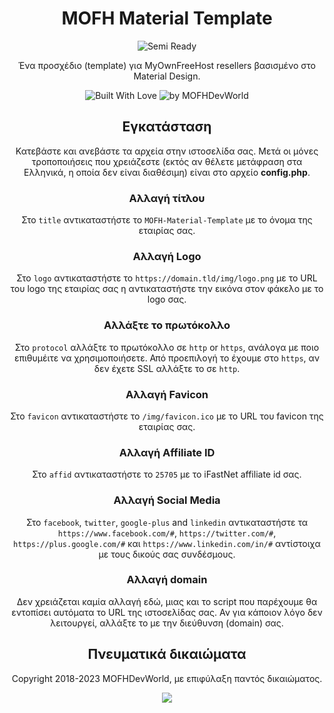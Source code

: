 <div align="center">


# MOFH Material Template
<img src="https://img.shields.io/badge/SEMI-READY-red.svg?style=for-the-badge&logo=github&colorA=gold" alt="Semi Ready">  

Ένα προσχέδιο (template) για MyOwnFreeHost resellers βασισμένο στο Material Design.

<img src="https://forthebadge.com/images/badges/built-with-love.svg" alt="Built With Love"><!--
--> <img src="https://img.shields.io/badge/by-MOFHDevWorld-blue.svg?longcache=true&style=for-the-badge&colorA=2abbea" alt="by MOFHDevWorld">


## Εγκατάσταση
Κατεβάστε και ανεβάστε τα αρχεία στην ιστοσελίδα σας. Μετά οι μόνες τροποποιήσεις που χρειάζεστε (εκτός αν θέλετε μετάφραση στα Ελληνικά, η οποία δεν είναι διαθέσιμη) είναι στο αρχείο **config.php**.
### Αλλαγή τίτλου
Στο `title` αντικαταστήστε το `MOFH-Material-Template` με το όνομα της εταιρίας σας.
### Αλλαγή Logo
Στο `logo` αντικαταστήστε το `https://domain.tld/img/logo.png` με το URL του logo της εταιρίας σας η αντικαταστήστε την εικόνα στον φάκελο με το logo σας.
### Αλλάξτε το πρωτόκολλο
Στο `protocol` αλλάξτε το πρωτόκολλο σε `http` or `https`, ανάλογα με ποιο επιθυμέιτε να χρησιμοποιήσετε. Από προεπιλογή το έχουμε στο `https`, αν δεν έχετε SSL αλλάξτε το σε `http`.
### Αλλαγή Favicon
Στο `favicon` αντικαταστήστε το `/img/favicon.ico` με το URL του favicon της εταιρίας σας.
### Αλλαγή Affiliate ID
Στο `affid` αντικαταστήστε το `25705` με το iFastNet affiliate id σας.
### Αλλαγή Social Media
Στο `facebook`, `twitter`, `google-plus` and `linkedin` αντικαταστήστε τα `https://www.facebook.com/#`, `https://twitter.com/#`, `https://plus.google.com/#` και `https://www.linkedin.com/in/#` αντίστοιχα με τους δικούς σας συνδέσμους.
### Αλλαγή domain
Δεν χρειάζεται καμία αλλαγή εδώ, μιας και το script που παρέχουμε θα εντοπίσει αυτόματα το URL της ιστοσελίδας σας. Αν για κάποιον λόγο δεν λειτουργεί, αλλάξτε το με την διεύθυνση (domain) σας.


## Πνευματικά δικαιώματα
Copyright 2018-2023 MOFHDevWorld, με επιφύλαξη παντός δικαιώματος.
  <p>
<a href="https://github.com/MOFHDevWorld/mofh-material-template/blob/master/LICENSE.md"><img src="https://img.shields.io/github/license/MOFHDevWorld/mofh-material-template.svg?style=for-the-badge"></a>
  </p>

